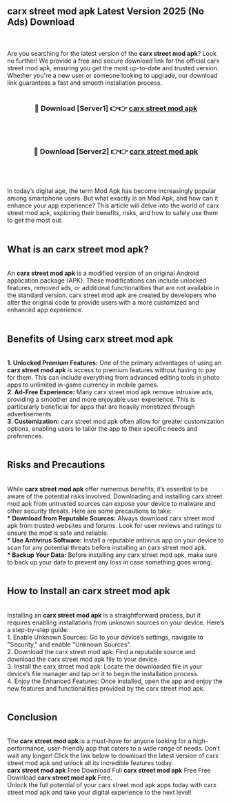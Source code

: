 ## carx street mod apk Latest Version 2025 (No Ads) Download
<br><br>
Are you searching for the latest version of the <strong>carx street mod apk</strong>? Look no further! We provide a free and secure download link for the official carx street mod apk, ensuring you get the most up-to-date and trusted version. Whether you're a new user or someone looking to upgrade, our download link guarantees a fast and smooth installation process.
<br>
<br>
<div align="center">
<h3>🔴 Download [Server1] 👉👉 <a href="https://modyolo.store/carx_street_mod_apk">carx street mod apk</a></h3><br>
<br>
<h3>🔴 Download [Server2] 👉👉 <a href="https://modyolo.store/carx_street_mod_apk">carx street mod apk</a></h3><br>
</div>
<br>
<br>
In today’s digital age, the term Mod Apk has become increasingly popular among smartphone users. But what exactly is an Mod Apk, and how can it enhance your app experience? This article will delve into the world of carx street mod apk, exploring their benefits, risks, and how to safely use them to get the most out.
<br>
<br>
<h2>What is an carx street mod apk?</h2>
<br>
An <strong>carx street mod apk</strong> is a modified version of an original Android application package (APK). These modifications can include unlocked features, removed ads, or additional functionalities that are not available in the standard version. carx street mod apk are created by developers who alter the original code to provide users with a more customized and enhanced app experience.
<br>
<br>
<h2>Benefits of Using carx street mod apk</h2>
<br>
<strong> 1. Unlocked Premium Features:</strong> One of the primary advantages of using an <strong>carx street mod apk</strong> is access to premium features without having to pay for them. This can include everything from advanced editing tools in photo apps to unlimited in-game currency in mobile games.
<br>
<strong> 2. Ad-Free Experience:</strong> Many carx street mod apk remove intrusive ads, providing a smoother and more enjoyable user experience. This is particularly beneficial for apps that are heavily monetized through advertisements.
<br>
<strong> 3. Customization:</strong> carx street mod apk often allow for greater customization options, enabling users to tailor the app to their specific needs and preferences.
<br>
<br>
<h2>Risks and Precautions</h2>
<br>
While <strong>carx street mod apk</strong> offer numerous benefits, it’s essential to be aware of the potential risks involved. Downloading and installing carx street mod apk from untrusted sources can expose your device to malware and other security threats. Here are some precautions to take:
<br>
<strong> * Download from Reputable Sources:</strong> Always download carx street mod apk from trusted websites and forums. Look for user reviews and ratings to ensure the mod is safe and reliable.
<br>
<strong> * Use Antivirus Software:</strong> Install a reputable antivirus app on your device to scan for any potential threats before installing an carx street mod apk.
<br>
<strong> * Backup Your Data:</strong> Before installing any carx street mod apk, make sure to back up your data to prevent any loss in case something goes wrong.
<br>
<br>
<h2>How to Install an carx street mod apk</h2>
<br>
Installing an <strong>carx street mod apk</strong> is a straightforward process, but it requires enabling installations from unknown sources on your device. Here’s a step-by-step guide:
<br>
 1. Enable Unknown Sources: Go to your device’s settings, navigate to "Security," and enable "Unknown Sources".
<br>
 2. Download the carx street mod apk: Find a reputable source and download the carx street mod apk file to your device.
<br>
 3. Install the carx street mod apk: Locate the downloaded file in your device’s file manager and tap on it to begin the installation process.
<br>
 4. Enjoy the Enhanced Features: Once installed, open the app and enjoy the new features and functionalities provided by the carx street mod apk.
<br>
<br>
<h2><strong>Conclusion</strong></h2>
<br>
The <strong>carx street mod apk</strong> is a must-have for anyone looking for a high-performance, user-friendly app that caters to a wide range of needs. Don’t wait any longer! Click the link below to download the latest version of carx street mod apk and unlock all its incredible features today.
<br>
<strong>carx street mod apk</strong> Free Download Full <strong>carx street mod apk</strong> Free Free Download <strong>carx street mod apk</strong> Free.
<br>
Unlock the full potential of your carx street mod apk apps today with carx street mod apk and take your digital experience to the next level!


